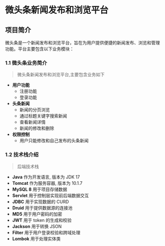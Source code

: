 # 微头条新闻发布和浏览平台

## 项目简介

微头条是一个新闻发布和浏览平台，旨在为用户提供便捷的新闻发布、浏览和管理功能。平台主要包含以下业务模块：

### 1.1 微头条业务简介

> 微头条新闻发布和浏览平台,主要包含业务如下

+ **用户功能**
  + 注册功能
  + 登录功能
+ **头条新闻**
  + 新闻的分页浏览
  + 通过标题关键字搜索新闻
  + 查看新闻详情
  + 新闻的修改和删除
+ **权限控制**
  + 用户只能修改和自己发布的头条新闻

### 1.2 技术栈介绍

> 后端技术栈

+ **Java** 作为开发语言, 版本为 JDK 17
+ **Tomcat** 作为服务容器, 版本为 10.1.7
+ **MySQL 8** 用于项目存储数据
+ **Servlet** 用于控制层实现前后端数据交互
+ **JDBC** 用于实现数据的 CURD
+ **Druid** 用于提供数据源的连接池
+ **MD5** 用于用户密码的加密
+ **JWT** 用于 token 的生成和校验
+ **Jackson** 用于转换 JSON
+ **Filter** 用于用户登录校验和跨域处理
+ **Lombok** 用于处理实体类

